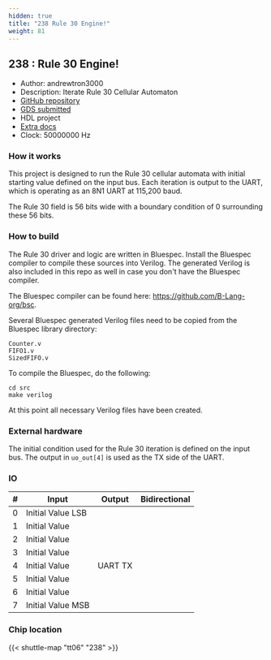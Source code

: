```yaml
---
hidden: true
title: "238 Rule 30 Engine!"
weight: 81
---
```


## 238 : Rule 30 Engine!

* Author: andrewtron3000
* Description: Iterate Rule 30 Cellular Automaton
* [GitHub repository](https://github.com/andrewtron3000/tt06-verilog-template)
* [GDS submitted](https://github.com/andrewtron3000/tt06-verilog-template/actions/runs/8747806238)
* HDL project
* [Extra docs](None)
* Clock: 50000000 Hz

<!---

Rule 30 Engine!
-->


### How it works

This project is designed to run the Rule 30 cellular automata with initial starting value defined on the input bus.  Each iteration is output to the UART, which is operating as an 8N1 UART at 115,200 baud.

The Rule 30 field is 56 bits wide with a boundary condition of 0 surrounding these 56 bits.

### How to build

The Rule 30 driver and logic are written in Bluespec. Install the Bluespec compiler to compile these sources into Verilog.  The generated Verilog is also included in this repo as well in case you don't have the Bluespec compiler.

The Bluespec compiler can be found here: https://github.com/B-Lang-org/bsc.

Several Bluespec generated Verilog files need to be copied from the Bluespec library directory:

```
Counter.v
FIFO1.v
SizedFIFO.v
```

To compile the Bluespec, do the following:

```
cd src
make verilog
```

At this point all necessary Verilog files have been created.

### External hardware

The initial condition used for the Rule 30 iteration is defined on the input bus.  The output in `uo_out[4]` is used as the TX side of the UART.


### IO

| # | Input          | Output         | Bidirectional   |
| - | -------------- | -------------- | --------------- |
| 0 | Initial Value LSB |  |  |
| 1 | Initial Value |  |  |
| 2 | Initial Value |  |  |
| 3 | Initial Value |  |  |
| 4 | Initial Value | UART TX |  |
| 5 | Initial Value |  |  |
| 6 | Initial Value |  |  |
| 7 | Initial Value MSB |  |  |

### Chip location

{{< shuttle-map "tt06" "238" >}}
